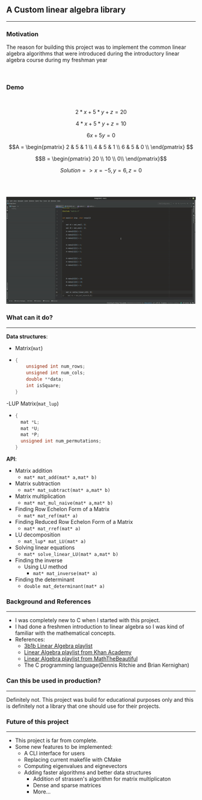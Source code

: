 ## A Custom linear algebra library

---

### Motivation
<p>The reason for building this project was to implement the common linear algebra algorithms that were introduced during the introductory linear algebra course during my freshman year</p>

<br>

### Demo
<br>

$$2*x+5*y+z=20$$

$$4*x+5*y+z=10$$

$$6x+5y=0$$

$$A = 
\begin{pmatrix}
2 & 5 & 1 \\
4 & 5 & 1 \\
6 & 5 & 0 \\
\end{pmatrix}
$$

$$B = 
\begin{pmatrix} 20 \\
10 \\
0\\
\end{pmatrix}$$

$$Solution =>  x=-5,y=6,z=0$$


<br/>
<br/>

![./images/gif.gif](./images/gif.gif)

### What can it do?

---

**Data structures**:
  - Matrix(```mat```)
  - ```c
    {
        unsigned int num_rows;
        unsigned int num_cols;
        double **data;
        int isSquare;
    }
    ```
  -LUP Matrix(```mat_lup```)
  - ```c
    {
      mat *L;
      mat *U;
      mat *P;
      unsigned int num_permutations;
    }
    ```

**API**:

- Matrix addition 
  - ```mat* mat_add(mat* a,mat* b)```
- Matrix subtraction
  - ```mat* mat_subtract(mat* a,mat* b)```
- Matrix multiplication
  - ```mat* mat_mul_naive(mat* a,mat* b)``` 
- Finding Row Echelon Form of a Matrix
  - ```mat* mat_ref(mat* a) ```
- Finding Reduced Row Echelon Form of a Matrix
  - ```mat* mat_rref(mat* a)```
- LU decomposition
  - ```mat_lup* mat_LU(mat* a) ```
- Solving linear equations
  - ```mat* solve_linear_LU(mat* a,mat* b)```
- Finding the inverse
  - Using LU method
    - ```mat* mat_inverse(mat* a)```
- Finding the determinant
  - ```double mat_determinant(mat* a)```


### Background and References

---

- I was completely new to C when I started with this project.
- I had done a freshmen introduction to linear algebra so I was kind of familiar with the mathematical concepts.
- References:
  - [3b1b Linear Algebra playlist](https://www.youtube.com/watch?v=kjBOesZCoqc&list=PL0-GT3co4r2y2YErbmuJw2L5tW4Ew2O5B)
  - [Linear Algebra playlist from Khan Academy](https://www.khanacademy.org/math/linear-algebra)
  - [Linear Algebra playlist from MathTheBeautiful](https://www.youtube.com/watch?v=odV3oJOpE8s&list=PLlXfTHzgMRUIqYrutsFXCOmiqKUgOgGJ5)
  - The C programming language(Dennis Ritchie and Brian Kernighan)

### Can this be used in production?

---

<p>Definitely not. This project was build for educational purposes only and this is definitely not a library that one should use for their projects.</p>

### Future of this project

---

- This project is far from complete.
- Some new features to be implemented:
  - A CLI interface for users
  - Replacing current makefile with CMake
  - Computing eigenvalues and eignevectors
  - Adding faster algorithms and better data structures
    - Addition of strassen's algorithm for matrix multiplicaton
    - Dense and sparse matrices
    - More...
